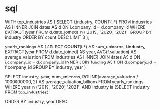 # sql
WITH top_industries AS
(
    SELECT i.industry, 
        COUNT(i.*)
    FROM industries AS i
    INNER JOIN dates AS d
        ON i.company_id = d.company_id
    WHERE EXTRACT(year FROM d.date_joined) in ('2019', '2020', '2021')
    GROUP BY industry
    ORDER BY count DESC
    LIMIT 3
),

yearly_rankings AS 
(
    SELECT COUNT(i.*) AS num_unicorns,
        i.industry,
        EXTRACT(year FROM d.date_joined) AS year,
        AVG(f.valuation) AS average_valuation
    FROM industries AS i
    INNER JOIN dates AS d
        ON i.company_id = d.company_id
    INNER JOIN funding AS f
        ON d.company_id = f.company_id
    GROUP BY industry, year
)

SELECT industry,
    year,
    num_unicorns,
    ROUND(average_valuation / 1000000000, 2) AS average_valuation_billions
FROM yearly_rankings
WHERE year in ('2019', '2020', '2021')
    AND industry in (SELECT industry
                    FROM top_industries)

ORDER BY industry, year DESC
